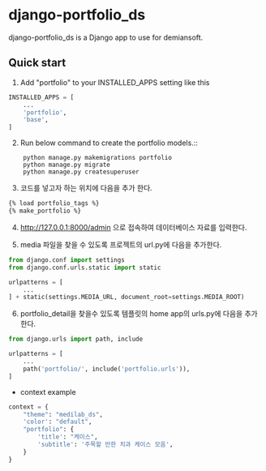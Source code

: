 django-portfolio_ds
==========

django-portfolio_ds is a Django app to use for demiansoft. 

Quick start
------------

1. Add "portfolio" to your INSTALLED_APPS setting like this
```python
INSTALLED_APPS = [
    ...
    'portfolio',
    'base',
]
```

2. Run below command to create the portfolio models.::
```commandline
    python manage.py makemigrations portfolio
    python manage.py migrate
    python manage.py createsuperuser
```

3. 코드를 넣고자 하는 위치에 다음을 추가 한다.
```html
{% load portfolio_tags %}
{% make_portfolio %}
```

4. http://127.0.0.1:8000/admin 으로 접속하여 데이터베이스 자료를 입력한다.

5. media 파일을 찾을 수 있도록 프로젝트의 url.py에 다음을 추가한다.
```python
from django.conf import settings
from django.conf.urls.static import static

urlpatterns = [
    ...
] + static(settings.MEDIA_URL, document_root=settings.MEDIA_ROOT)
```

6. portfolio_detail을 찾을수 있도록 템플릿의 home app의 urls.py에 다음을 추가한다.
```python
from django.urls import path, include

urlpatterns = [
    ...
    path('portfolio/', include('portfolio.urls')),
]
```

* context example
```python
context = {
    "theme": "medilab_ds",
    'color': "default",
    "portfolio": {
        'title': "케이스",
        'subtitle': '주목할 만한 치과 케이스 모음',
    }
}
```

